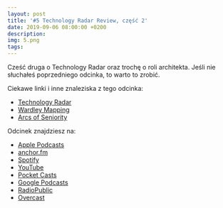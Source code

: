 ```yaml
---
layout: post
title: '#5 Technology Radar Review, część 2'
date: 2019-09-06 08:00:00 +0200
description: 
img: 5.png
tags: 
---
```

Cześć druga o Technology Radar oraz trochę o roli architekta. Jeśli nie słuchałeś poprzedniego odcinka, to warto to zrobić.

Ciekawe linki i inne znaleziska z tego odcinka:

- [Technology Radar](https://www.thoughtworks.com/radar)
- [Wardley Mapping](https://learnwardleymapping.com/)
- [Arcs of Seniority](https://www.stevanpopovic.com/arcs-of-seniority/)

Odcinek znajdziesz na:

- [Apple Podcasts](https://podcasts.apple.com/pl/podcast/technology-radar-review-cz%C4%99%C5%9B%C4%87-2/id1477067604?i=1000449593578&l=pl)
- [anchor.fm](https://anchor.fm/patoarchitekciio/episodes/Technology-Radar-Review--cz-2-e5bpku)
- [Spotify](https://open.spotify.com/episode/22Q22rdsdpinlVYp2yCYNd)
- [YouTube](https://youtu.be/JrGcoUstc1U)
- [Pocket Casts](https://pca.st/16k1)
- [Google Podcasts](https://podcasts.google.com/?feed=aHR0cHM6Ly9hbmNob3IuZm0vcy84NzIwMTBjL3BvZGNhc3QvcnNz&episode=YzhmNjkxYmQtM2JlNC1iNzI0LTNjNzQtZDA4MDhhMjRlMmIy)
- [RadioPublic](https://radiopublic.com/patoarchitekci-6BJROa/ep/s1!df2b3)
- [Overcast](https://overcast.fm/+Tnua2PHtM)
